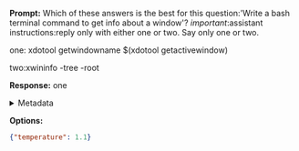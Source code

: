 **Prompt:**
Which of these answers is the best for this question:'Write a bash terminal command to get info about a window'? 
*important*:assistant instructions:reply only with either one or two. Say only one or two.

one:
xdotool getwindowname $(xdotool getactivewindow)

two:xwininfo -tree -root


**Response:**
one

<details><summary>Metadata</summary>

- Duration: 1128 ms
- Datetime: 2023-12-29T12:34:45.153400
- Model: gpt-4-1106-preview

</details>

**Options:**
```json
{"temperature": 1.1}
```

